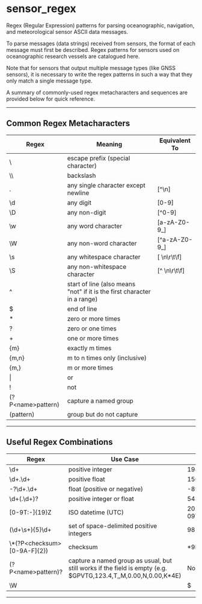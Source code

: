 # sensor_regex

Regex (Regular Expression) patterns for parsing oceanographic, navigation, and meteorological sensor ASCII data messages.

To parse messages (data strings) received from sensors, the format of each message must first be described. Regex patterns for sensors used on oceanographic research vessels are catalogued here.

Note that for sensors that output multiple message types (like GNSS sensors), it is necessary to write the regex patterns in such a way that they only match a single message type.  

A summary of commonly-used regex metacharacters and sequences are provided below for quick reference.

-----------------------------------------

## Common Regex Metacharacters

Regex  | Meaning                                 | Equivalent To
--- | --- | ---
\	     | escape prefix (special character)	     |
\\\	   | backslash	|
.	     | any single character except newline	   | [^\n]
\d	   | any digit	                             | [0-9]
\D	   | any non-digit	                         | [^0-9]
\w	   | any word character	                     | [a-zA-Z0-9_]
\W	   | any non-word character	                 | [^a-zA-Z0-9_]
\s	   | any whitespace character	               | [ \n\r\t\f]
\S	   | any non-whitespace character	           | [^ \n\r\t\f]
^	     | start of line (also means "not" if it is the first character in a range)	 |
$    	 | end of line	|
\*	   | zero or more times |	
?	     | zero or one times	|
\+	   | one or more times	|
{m}    | exactly m times	|
{m,n}	 | m to n times only (inclusive)	|
{m,}	 | m or more times	|
\|	   | or	|
!	     | not	|
(?P\<name\>pattern)	| capture a named group |	
(pattern)	          | group but do not capture |	

-----------------------------------------

## Useful Regex Combinations

Regex                          | Use Case                                    | Matches
--- | --- | ---
\d+	                           | positive integer	                           | 1987
\d+\.\d+	                     | positive float	                             | 1562.543789234
\-?\d+\.\d+	                   | float (positive or negative)	               | -89.321
\d+(\.\d+)?	                   | positive integer or float	                 | 543.00 and 543
[0-9T:\-]{19}Z	               | ISO datetime (UTC)	                         | 2021-11-09T16:52:23Z
(\d+\s+){5}\d+	               | set of space-delimited positive integers	   | 98 23  521 92 1
\\*(?P\<checksum\>[0-9A-F]{2})	   | checksum	                                   | *9F
(?P\<name\>pattern)?	           | capture a named group as usual, but still works if the field is empty (e.g. $GPVTG,123.4,T,,M,0.00,N,0.00,K*4E)	 | None (if empty)
\W	                           |                                             | $

-----------------------------------------
